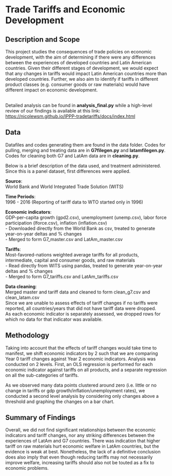 <h1> Trade Tariffs and Economic Development </h1>
<h2> Description and Scope </h2>
This project studies the consequences of trade policies on economic development, with the aim of determining if there were any differences between the experiences of developed countries and Latin American countries.  Given their different stages of development, we would expect that any changes in tariffs would impact Latin American countries more than developed countries.  Further, we also aim to identify if tariffs in different product classes (e.g. consumer goods or raw materials) would have different impact on economic development.  <br><br>

Detailed analysis can be found in **analysis_final.py** while a high-level review of our findings is available at this link: https://nicolewsm.github.io/IPPP-tradetariffs/docs/index.html

<h2> Data </h2>

Datafiles and codes generating them are found in the data folder.  Codes for pulling, merging and treating data are in **G7filegen.py** and **latamfilegen.py**.  Codes for cleaning both G7 and LatAm data are in **cleaning.py**.

Below is a brief description of the data used, and treatment administered.  Since this is a panel dataset, first differences were applied.  

**Source**:
<br>World Bank and World Integrated Trade Solution (WITS)

**Time Periods**:
<br>1996 - 2016 (Reporting of tariff data to WTO started only in 1996)

**Economic indicators**:
<br>GDP-per-capita growth (gpd2.csv), unemployment (unemp.csv), labor force participation (lforce.csv), inflation (inflation.csv)
<br>- Downloaded directly from the World Bank as csv, treated to generate year-on-year deltas and % changes
<br>- Merged to form G7_master.csv and LatAm_master.csv

**Tariffs**:
<br>Most-favored-nations weighted average tariffs for all products, intermediate, capital and consumer goods, and raw materials
<br>- Read directly from WITS using pandas, treated to generate year-on-year deltas and % changes
<br>- Merged to form G7_tariffs.csv and LatAm_tariffs.csv

**Data cleaning**:
<br>Merged master and tariff data and cleaned to form clean_g7.csv and clean_latam.csv
<br>Since we are unable to assess effects of tariff changes if no tariffs were reported, all countries/years that did not have tariff data were dropped.
<br>As each economic indicator is separately assessed, we dropped rows for which no data for that indicator was available.

<h2> Methodology</h2>

Taking into account that the effects of tariff changes would take time to manifest, we shift economic indicators by 2 such that we are comparing Year 0 tariff changes against Year 2 economic indicators. Analysis was conducted on 2 levels.  First, an OLS regression is performed for each economic indicator against tariffs on all products, and a separate regression on all the sub-categories of tariffs.

As we observed many data points clustered around zero (i.e. little or no change in tariffs or gdp growth/inflation/unemployment rates), we conducted a second level analysis by considering only changes above a threshold and graphing the changes on a bar chart.  

<h2> Summary of Findings </h2>
Overall, we did not find significant relationships between the economic indicators and tariff changes, nor any striking differences between the experiences of LatAm and G7 countries.  There was indication that higher tariff on raw materials hurt economic welfare in LatAm countries, but the evidence is weak at best.  Nonetheless, the lack of a definitive conclusion does also imply that even though reducing tariffs may not necessarily improve welfare, increasing tariffs should also not be touted as a fix to economic problems.  

